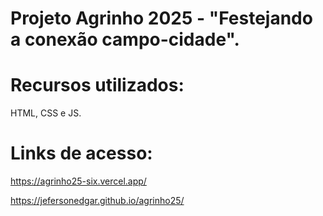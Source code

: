 # Projeto Agrinho 2025 - "Festejando a conexão campo-cidade".

# Recursos utilizados: 
HTML, CSS e JS.

# Links de acesso:
https://agrinho25-six.vercel.app/

https://jefersonedgar.github.io/agrinho25/
